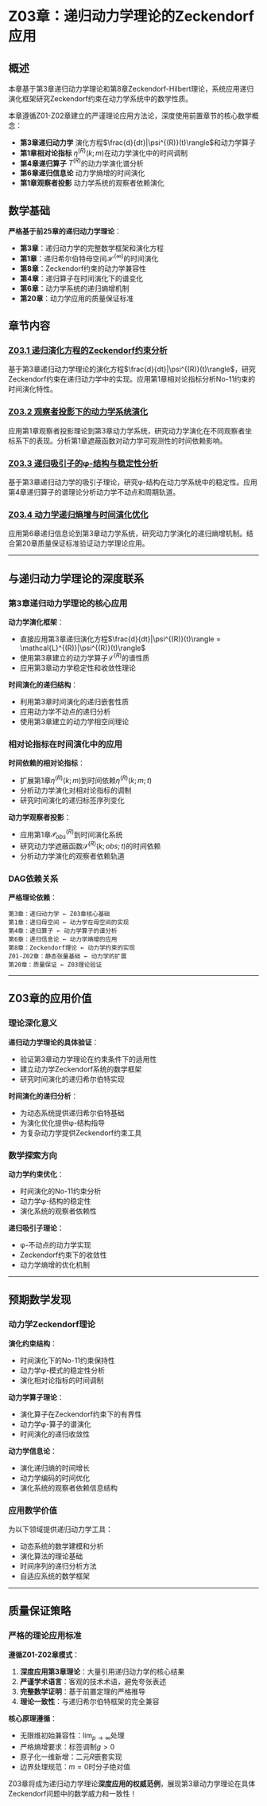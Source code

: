 # Z03章：递归动力学理论的Zeckendorf应用

## 概述

本章基于第3章递归动力学理论和第8章Zeckendorf-Hilbert理论，系统应用递归演化框架研究Zeckendorf约束在动力学系统中的数学性质。

本章遵循Z01-Z02章建立的严谨理论应用方法论，深度使用前置章节的核心数学概念：
- **第3章递归动力学** 演化方程$\frac{d}{dt}|\psi^{(R)}(t)\rangle$和动力学算子
- **第1章相对论指标** $\eta^{(R)}(k; m)$在动力学演化中的时间调制
- **第4章递归算子** $T^{(R)}$的动力学演化谱分析
- **第6章递归信息论** 动力学熵增的时间演化
- **第1章观察者投影** 动力学系统的观察者依赖演化

## 数学基础

**严格基于前25章的递归动力学理论**：
- **第3章**：递归动力学的完整数学框架和演化方程
- **第1章**：递归希尔伯特母空间$\mathcal{H}^{(\infty)}$的时间演化
- **第8章**：Zeckendorf约束的动力学兼容性
- **第4章**：递归算子在时间演化下的谱变化
- **第6章**：动力学系统的递归熵增机制
- **第20章**：动力学应用的质量保证标准

## 章节内容

### [Z03.1 递归演化方程的Zeckendorf约束分析](./Z03.1-recursive-evolution-equations-zeckendorf-constraints.md)
基于第3章递归动力学理论的演化方程$\frac{d}{dt}|\psi^{(R)}(t)\rangle$，研究Zeckendorf约束在递归动力学中的实现。应用第1章相对论指标分析No-11约束的时间演化特性。

### [Z03.2 观察者投影下的动力学系统演化](./Z03.2-observer-projections-dynamics-system-evolution.md)
应用第1章观察者投影理论到第3章动力学系统，研究动力学演化在不同观察者坐标系下的表现。分析第1章遮蔽函数对动力学可观测性的时间依赖影响。

### [Z03.3 递归吸引子的φ-结构与稳定性分析](./Z03.3-recursive-attractors-phi-structure-stability.md)
基于第3章递归动力学的吸引子理论，研究φ-结构在动力学系统中的稳定性。应用第4章递归算子的谱理论分析动力学不动点和周期轨道。

### [Z03.4 动力学递归熵增与时间演化优化](./Z03.4-dynamics-recursive-entropy-time-evolution-optimization.md)
应用第6章递归信息论到第3章动力学系统，研究动力学演化的递归熵增机制。结合第20章质量保证标准验证动力学理论应用。

---

## 与递归动力学理论的深度联系

### 第3章递归动力学理论的核心应用

**动力学演化框架**：
- 直接应用第3章递归演化方程$\frac{d}{dt}|\psi^{(R)}(t)\rangle = \mathcal{L}^{(R)}|\psi^{(R)}(t)\rangle$
- 使用第3章建立的动力学算子$\mathcal{L}^{(R)}$的谱性质
- 应用第3章动力学稳定性和收敛性理论

**时间演化的递归结构**：
- 利用第3章时间演化的递归嵌套性质
- 应用动力学不动点的递归分析
- 使用第3章建立的动力学相空间理论

### 相对论指标在时间演化中的应用

**时间依赖的相对论指标**：
- 扩展第1章$\eta^{(R)}(k;m)$到时间依赖$\eta^{(R)}(k;m;t)$
- 分析动力学演化对相对论指标的调制
- 研究时间演化的递归标签序列变化

**动力学观察者投影**：
- 应用第1章$\mathcal{P}_{obs}^{(R)}$到时间演化系统
- 研究动力学遮蔽函数$\mathcal{S}^{(R)}(k;obs;t)$的时间依赖
- 分析动力学演化的观察者依赖轨道

### DAG依赖关系

**严格理论依赖**：
```
第3章：递归动力学 ← Z03章核心基础
第1章：递归母空间 ← 动力学在母空间的实现
第4章：递归算子 ← 动力学算子的谱分析
第6章：递归信息论 ← 动力学熵增的应用
第8章：Zeckendorf理论 ← 动力学约束的实现
Z01-Z02章：静态张量基础 ← 动力学的扩展
第20章：质量保证 ← Z03理论验证
```

---

## Z03章的应用价值

### 理论深化意义

**递归动力学理论的具体验证**：
- 验证第3章动力学理论在约束条件下的适用性
- 建立动力学Zeckendorf系统的数学框架
- 研究时间演化的递归希尔伯特实现

**时间演化的递归分析**：
- 为动态系统提供递归希尔伯特基础
- 为演化优化提供φ-结构指导
- 为复杂动力学提供Zeckendorf约束工具

### 数学探索方向

**动力学约束优化**：
- 时间演化的No-11约束分析
- 动力学φ-结构的稳定性
- 演化系统的观察者依赖性

**递归吸引子理论**：
- φ-不动点的动力学实现
- Zeckendorf约束下的收敛性
- 动力学熵增的优化机制

---

## 预期数学发现

### 动力学Zeckendorf理论

**演化约束结构**：
- 时间演化下的No-11约束保持性
- 动力学φ-模式的稳定性分析
- 演化相对论指标的时间调制

**动力学算子理论**：
- 演化算子在Zeckendorf约束下的有界性
- 动力学φ-算子的谱演化
- 时间演化的递归收敛性

**动力学信息论**：
- 演化递归熵的时间增长
- 动力学编码的时间优化
- 演化系统的观察者依赖信息结构

### 应用数学价值

为以下领域提供递归动力学工具：
- 动态系统的数学建模和分析
- 演化算法的理论基础
- 时间序列的递归分析方法
- 自适应系统的数学框架

---

## 质量保证策略

### 严格的理论应用标准

**遵循Z01-Z02章模式**：
1. **深度应用第3章理论**：大量引用递归动力学的核心结果
2. **严谨学术语言**：客观的技术术语，避免夸张表述
3. **完整数学证明**：基于前置定理的严格推导
4. **理论一致性**：与递归希尔伯特框架的完全兼容

**核心原理遵循**：
- 无限维初始兼容性：$\lim_{p \to \infty}$处理
- 严格熵增要求：标签调制$g > 0$
- 原子化一维新增：二元$R$嵌套实现
- 边界处理规范：$m=0$时分子绝对值

Z03章将成为递归动力学理论**深度应用的权威范例**，展现第3章动力学理论在具体Zeckendorf问题中的数学威力和一致性！